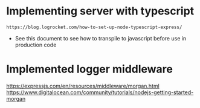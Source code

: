 # Implementing server with typescript
```
https://blog.logrocket.com/how-to-set-up-node-typescript-express/
```
- See this document to see how to transpile to javascript before use in production code

# Implemented logger middleware
https://expressjs.com/en/resources/middleware/morgan.html
https://www.digitalocean.com/community/tutorials/nodejs-getting-started-morgan